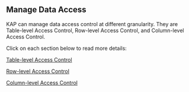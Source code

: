 ## Manage Data Access

KAP can manage data access control at different granularity. They are Table-level Access Control, Row-level Access Control, and Column-level Access Control.

Click on each section below to read more details:

[Table-level Access Control](table.en.md)

[Row-level Access Control](row.en.md)

[Column-level Access Control](column.en.md)


